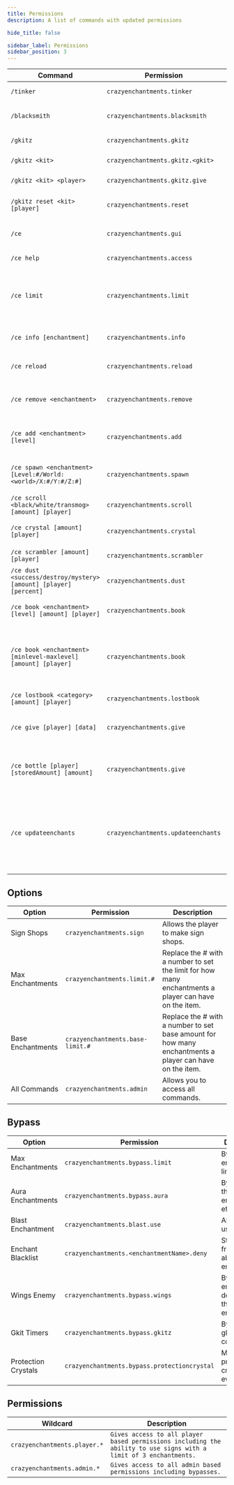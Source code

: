 ```yaml
---
title: Permissions
description: A list of commands with updated permissions

hide_title: false

sidebar_label: Permissions
sidebar_position: 3
---
```

| Command                                                          | Permission                         | Description                                                                                          |
|------------------------------------------------------------------|------------------------------------|------------------------------------------------------------------------------------------------------|
| `/tinker`                                                        | `crazyenchantments.tinker`         | Opens up the Tinkerer GUI.                                                                           |
| `/blacksmith`                                                    | `crazyenchantments.blacksmith`     | Opens up the Black Smith GUI.                                                                        |
| `/gkitz`                                                         | `crazyenchantments.gkitz`          | Open the GKitz GUI.                                                                                  |
| `/gkitz <kit>`                                                   | `crazyenchantments.gkitz.<gkit>`   | Gives you a gkit.                                                                                    |
| `/gkitz <kit> <player>`                                          | `crazyenchantments.gkitz.give`     | Gives another player a gkit.                                                                         |
| `/gkitz reset <kit> [player]`                                    | `crazyenchantments.reset`          | Reset a players gkit cooldown.                                                                       |
| `/ce`                                                            | `crazyenchantments.gui`            | Opens the main menu GUI.                                                                             |
| `/ce help`                                                       | `crazyenchantments.access`         | Shows all CE commands.                                                                               |
| `/ce limit`                                                      | `crazyenchantments.limit`          | Gives information on the players current enchantment limit.                                          |
| `/ce info [enchantment]`                                         | `crazyenchantments.info`           | Shows info on all enchantments.                                                                      |
| `/ce reload`                                                     | `crazyenchantments.reload`         | Reloads all the configuration files.                                                                 |
| `/ce remove <enchantment>`                                       | `crazyenchantments.remove`         | Removes an enchantment from the item in your hand.                                                   |
| `/ce add <enchantment> [level]`                                  | `crazyenchantments.add`            | Adds an enchantment to the item in your hand.                                                        |
| `/ce spawn <enchantment> [Level:#/World:<world>/X:#/Y:#/Z:#]`    | `crazyenchantments.spawn`          | Drops an enchantment book where you tell it to.                                                      |
| `/ce scroll <black/white/transmog> [amount] [player]`            | `crazyenchantments.scroll`         | Give a player scrolls.                                                                               |
| `/ce crystal [amount] [player]`                                  | `crazyenchantments.crystal`        | Give a player protection crystals.                                                                   |
| `/ce scrambler [amount] [player]`                                | `crazyenchantments.scrambler`      | Give a player scramblers.                                                                            |
| `/ce dust <success/destroy/mystery> [amount] [player] [percent]` | `crazyenchantments.dust`           | Give a player a some magical dust.                                                                   |
| `/ce book <enchantment> [level] [amount] [player]`               | `crazyenchantments.book`           | Give a player enchantment books.                                                                     |
| `/ce book <enchantment> [minlevel-maxlevel] [amount] [player]`   | `crazyenchantments.book`           | Gives a player an enchantment book with a random level from a set range.                             |
| `/ce lostbook <category> [amount] [player]`                      | `crazyenchantments.lostbook`       | Give a player lost books.                                                                            |
| `/ce give [player] [data]`                                       | `crazyenchantments.give`           | Give a player and item with crazy enchantments.                                                      |
| `/ce bottle [player] [storedAmount] [amount]`                    | `crazyenchantments.give`           | Give a player a bottle with the specified amount stored.                                             |
| `/ce updateenchants`                                             | `crazyenchantments.updateenchants` | Iterates through the lore of the item in your main hand and updates how the enchantments are stored. |

## Options
| Option            | Permission                       | Description                                                                                             |
|-------------------|----------------------------------|---------------------------------------------------------------------------------------------------------|
| Sign Shops        | `crazyenchantments.sign`         | Allows the player to make sign shops.                                                                   |
| Max Enchantments  | `crazyenchantments.limit.#`      | Replace the # with a number to set the limit for how many enchantments a player can have on the item.   |
| Base Enchantments | `crazyenchantments.base-limit.#` | Replace the # with a number to set base amount for how many enchantments a player can have on the item. |
| All Commands      | `crazyenchantments.admin`        | Allows you to access all commands.                                                                      |

## Bypass
| Option              | Permission                                   | Description                                           |
|---------------------|----------------------------------------------|-------------------------------------------------------|
| Max Enchantments    | `crazyenchantments.bypass.limit`             | Bypasses the enchantment limit.                       |
| Aura Enchantments   | `crazyenchantments.bypass.aura`              | Bypass all the aura enchantment effects.              |
| Blast Enchantment   | `crazyenchantments.blast.use`                | Allows you to use Blast.                              |
| Enchant Blacklist   | `crazyenchantments.<enchantmentName>.deny`   | Stops players from being able to use enchants.        |
| Wings Enemy         | `crazyenchantments.bypass.wings`             | Bypass the enemy detection for the wings enchantment. |
| Gkit Timers         | `crazyenchantments.bypass.gkitz`             | Bypass the gkit cooldowns.                            |
| Protection Crystals | `crazyenchantments.bypass.protectioncrystal` | Make protection crystals work every time.             |

## Permissions
| Wildcard                     | Description                                                                                                       |
|------------------------------|-------------------------------------------------------------------------------------------------------------------|
| `crazyenchantments.player.*` | `Gives access to all player based permissions including the ability to use signs with a limit of 3 enchantments.` |
| `crazyenchantments.admin.*`  | `Gives access to all admin based permissions including bypasses.`                                                 |
